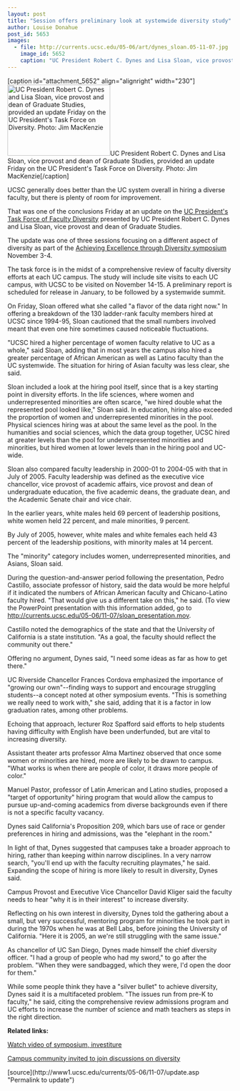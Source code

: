 ```yaml
---
layout: post
title: "Session offers preliminary look at systemwide diversity study"
author: Louise Donahue 
post_id: 5653
images:
  - file: http://currents.ucsc.edu/05-06/art/dynes_sloan.05-11-07.jpg
    image_id: 5652
    caption: "UC President Robert C. Dynes and Lisa Sloan, vice provost and dean of Graduate Studies, provided an update Friday on the UC President's Task Force on Diversity. Photo: Jim MacKenzie"
---
```


[caption id="attachment_5652" align="alignright" width="230"]<a href="http://localhost/mysite/wp-content/uploads/2005/11/dynes_sloan.05-11-07.jpg"><img class="size-full wp-image-5652" src="http://localhost/mysite/wp-content/uploads/2005/11/dynes_sloan.05-11-07.jpg" alt="UC President Robert C. Dynes and Lisa Sloan, vice provost and dean of Graduate Studies, provided an update Friday on the UC President's Task Force on Diversity. Photo: Jim MacKenzie" width="230" height="159" /></a>UC President Robert C. Dynes and Lisa Sloan, vice provost and dean of Graduate Studies, provided an update Friday on the UC President's Task Force on Diversity. Photo: Jim MacKenzie[/caption]
<a name="content" id="content"></a>
<p>
  UCSC generally does better than the UC system overall in hiring a diverse faculty, but there is plenty of room for improvement.
</p>
<p>
  That was one of the conclusions Friday at an update on the <a href="http://www.universityofcalifornia.edu/facultydiversity/">UC President's Task Force of Faculty Diversity</a> presented by UC President Robert C. Dynes and Lisa Sloan, vice provost and dean of Graduate Studies.
</p>
<p>
  The update was one of three sessions focusing on a different aspect of diversity as part of the <a href="http://currents.ucsc.edu/05-06/11-07/symposium.asp">Achieving Excellence through Diversity symposium</a> November 3-4.
</p>
<p>
  The task force is in the midst of a comprehensive review of faculty diversity efforts at each UC campus. The study will include site visits to each UC campus, with UCSC to be visited on November 14-15. A preliminary report is scheduled for release in January, to be followed by a systemwide summit.
</p>
<p>
  On Friday, Sloan offered what she called "a flavor of the data right now." In offering a breakdown of the 130 ladder-rank faculty members hired at UCSC since 1994-95, Sloan cautioned that the small numbers involved meant that even one hire sometimes caused noticeable fluctuations.
</p>
<p>
  "UCSC hired a higher percentage of women faculty relative to UC as a whole," said Sloan, adding that in most years the campus also hired a greater percentage of African American as well as Latino faculty than the UC systemwide. The situation for hiring of Asian faculty was less clear, she said.
</p>
<p>
  Sloan included a look at the hiring pool itself, since that is a key starting point in diversity efforts. In the life sciences, where women and underrepresented minorities are often scarce, "we hired double what the represented pool looked like," Sloan said. In education, hiring also exceeded the proportion of women and underrepresented minorities in the pool. Physical sciences hiring was at about the same level as the pool. In the humanities and social sciences, which the data group together, UCSC hired at greater levels than the pool for underrepresented minorities and minorities, but hired women at lower levels than in the hiring pool and UC-wide.
</p>
<p>
  Sloan also compared faculty leadership in 2000-01 to 2004-05 with that in July of 2005. Faculty leadership was defined as the executive vice chancellor, vice provost of academic affairs, vice provost and dean of undergraduate education, the five academic deans, the graduate dean, and the Academic Senate chair and vice chair.
</p>
<p>
  In the earlier years, white males held 69 percent of leadership positions, white women held 22 percent, and male minorities, 9 percent.
</p>
<p>
  By July of 2005, however, white males and white females each held 43 percent of the leadership positions, with minority males at 14 percent.
</p>
<p>
  The "minority" category includes women, underrepresented minorities, and Asians, Sloan said.
</p>
<p>
  During the question-and-answer period following the presentation, Pedro Castillo, associate professor of history, said the data would be more helpful if it indicated the numbers of African American faculty and Chicano-Latino faculty hired. "That would give us a different take on this," he said. (To view the PowerPoint presentation with this information added, go to <a href="http://currents.ucsc.edu/05-06/11-07/sloan_presentation.mov">http://currents.ucsc.edu/05-06/11-07/sloan_presentation.mov</a>.
</p>
<p>
  Castillo noted the demographics of the state and that the University of California is a state institution. "As a goal, the faculty should reflect the community out there."
</p>
<p>
  Offering no argument, Dynes said, "I need some ideas as far as how to get there."
</p>
<p>
  UC Riverside Chancellor Frances Cordova emphasized the importance of "growing our own"--finding ways to support and encourage struggling students--a concept noted at other symposium events. "This is something we really need to work with," she said, adding that it is a factor in low graduation rates, among other problems.
</p>
<p>
  Echoing that approach, lecturer Roz Spafford said efforts to help students having difficulty with English have been underfunded, but are vital to increasing diversity.
</p>
<p>
  Assistant theater arts professor Alma Martinez observed that once some women or minorities are hired, more are likely to be drawn to campus. "What works is when there are people of color, it draws more people of color."
</p>
<p>
  Manuel Pastor, professor of Latin American and Latino studies, proposed a "target of opportunity" hiring program that would allow the campus to pursue up-and-coming academics from diverse backgrounds even if there is not a specific faculty vacancy.
</p>
<p>
  Dynes said California's Proposition 209, which bars use of race or gender preferences in hiring and admissions, was the "elephant in the room."
</p>
<p>
  In light of that, Dynes suggested that campuses take a broader approach to hiring, rather than keeping within narrow disciplines. In a very narrow search, "you'll end up with the faculty recruiting playmates," he said. Expanding the scope of hiring is more likely to result in diversity, Dynes said.
</p>
<p>
  Campus Provost and Executive Vice Chancellor David Kliger said the faculty needs to hear "why it is in their interest" to increase diversity.
</p>
<p>
  Reflecting on his own interest in diversity, Dynes told the gathering about a small, but very successful, mentoring program for minorities he took part in during the 1970s when he was at Bell Labs, before joining the University of California. "Here it is 2005, an we're still struggling with the same issue."
</p>
<p>
  As chancellor of UC San Diego, Dynes made himself the chief diversity officer. "I had a group of people who had my sword," to go after the problem. "When they were sandbagged, which they were, I'd open the door for them."
</p>
<p>
  While some people think they have a "silver bullet" to achieve diversity, Dynes said it is a multifaceted problem. "The issues run from pre-K to faculty," he said, citing the comprehensive review admissions program and UC efforts to increase the number of science and math teachers as steps in the right direction.
</p>
<p>
  <strong>Related links:</strong>
</p>
<p>
  <a href="http://currents.ucsc.edu/05-06/11-07/brief-diversity.asp"></a><a href="http://celebration2005.ucsc.edu/video.asp">Watch video of symposium, investiture</a>
</p>
<p>
  <a href="http://currents.ucsc.edu/05-06/11-07/brief-diversity.asp">Campus community invited to join discussions on diversity</a>
</p>
<form>
  <input name="t1" size="-1" type="hidden">
</form>




</p>
[source](http://www1.ucsc.edu/currents/05-06/11-07/update.asp "Permalink to update")
